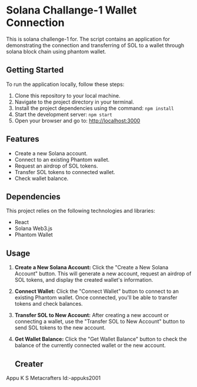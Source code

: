 # Solana Challange-1  Wallet Connection
This is solana challenge-1 for. The script contains an application for demonstrating the connection and  transferring of SOL to a wallet through solana block chain using phantom wallet.


## Getting Started
To run the application locally, follow these steps:

1. Clone this repository to your local machine.
2. Navigate to the project directory in your terminal.
3. Install the project dependencies using the command: `npm install`
4. Start the development server: `npm start`
5. Open your browser and go to: [http://localhost:3000](http://localhost:3000)

## Features
- Create a new Solana account.
- Connect to an existing Phantom wallet.
- Request an airdrop of SOL tokens.
- Transfer SOL tokens to connected wallet.
- Check wallet balance.

## Dependencies
This project relies on the following technologies and libraries:
- React
- Solana Web3.js
- Phantom Wallet

## Usage
1. **Create a New Solana Account:** Click the "Create a New Solana Account" button. This will generate a new account, request an airdrop of SOL tokens, and display the created wallet's information.
2. **Connect Wallet:** Click the "Connect Wallet" button to connect to an existing Phantom wallet. Once connected, you'll be able to transfer tokens and check balances.
3. **Transfer SOL to New Account:** After creating a new account or connecting a wallet, use the "Transfer SOL to New Account" button to send SOL tokens to the new account.
4. **Get Wallet Balance:** Click the "Get Wallet Balance" button to check the balance of the currently connected wallet or the new account.

   ## Creater
Appu K S
Metacrafters Id:-appuks2001
